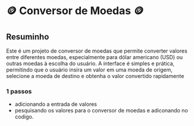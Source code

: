# 🪙 Conversor de Moedas 🪙
 
 ## Resuminho

 Este é um projeto de conversor de moedas que permite converter valores entre diferentes moedas, especialmente para dólar americano (USD) ou outras moedas à escolha do usuário. A interface é simples e prática, permitindo que o usuário insira um valor em uma moeda de origem, selecione a moeda de destino e obtenha o valor convertido rapidamente 

### 1 passos 

- adicionando a entrada de valores 
- pesquisando os valores para o conversor de moedas e adiconando no codigo.

